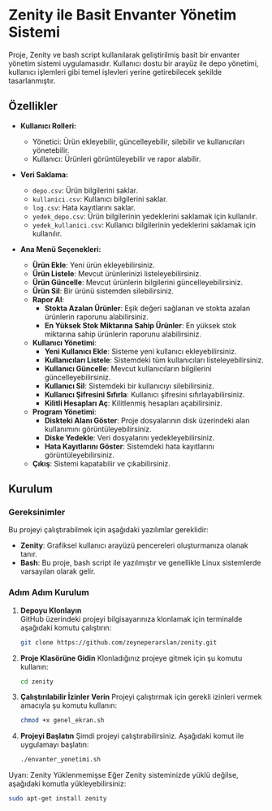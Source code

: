 # Zenity ile Basit Envanter Yönetim Sistemi


Proje, Zenity ve bash script kullanılarak geliştirilmiş basit bir envanter yönetim sistemi uygulamasıdır. Kullanıcı dostu bir arayüz ile depo yönetimi, kullanıcı işlemleri gibi temel işlevleri yerine getirebilecek şekilde tasarlanmıştır.

## Özellikler

- **Kullanıcı Rolleri:**
  - Yönetici: Ürün ekleyebilir, güncelleyebilir, silebilir ve kullanıcıları yönetebilir.
  - Kullanıcı: Ürünleri görüntüleyebilir ve rapor alabilir.

- **Veri Saklama:**
  - `depo.csv`: Ürün bilgilerini saklar.
  - `kullanici.csv`: Kullanıcı bilgilerini saklar.
  - `log.csv`: Hata kayıtlarını saklar.
  - `yedek_depo.csv`: Ürün bilgilerinin yedeklerini saklamak için kullanılır.
  - `yedek_kullanici.csv`: Kullanıcı bilgilerinin yedeklerini saklamak için kullanılır.    
- **Ana Menü Seçenekleri:**
  - **Ürün Ekle**: Yeni ürün ekleyebilirsiniz.
  - **Ürün Listele**: Mevcut ürünlerinizi listeleyebilirsiniz.
  - **Ürün Güncelle**: Mevcut ürünlerin bilgilerini güncelleyebilirsiniz.
  - **Ürün Sil**: Bir ürünü sistemden silebilirsiniz.
  - **Rapor Al**: 
    - **Stokta Azalan Ürünler**: Eşik değeri sağlanan ve stokta azalan ürünlerin raporunu alabilirsiniz.
    - **En Yüksek Stok Miktarına Sahip Ürünler**: En yüksek stok miktarına sahip ürünlerin raporunu alabilirsiniz.
  - **Kullanıcı Yönetimi**: 
    - **Yeni Kullanıcı Ekle**: Sisteme yeni kullanıcı ekleyebilirsiniz.
    - **Kullanıcıları Listele**: Sistemdeki tüm kullanıcıları listeleyebilirsiniz.
    - **Kullanıcı Güncelle**: Mevcut kullanıcıların bilgilerini güncelleyebilirsiniz.
    - **Kullanıcı Sil**: Sistemdeki bir kullanıcıyı silebilirsiniz.
    - **Kullanıcı Şifresini Sıfırla**: Kullanıcı şifresini sıfırlayabilirsiniz.
    - **Kilitli Hesapları Aç**: Kilitlenmiş hesapları açabilirsiniz.
  - **Program Yönetimi**:
    - **Diskteki Alanı Göster**: Proje dosyalarının disk üzerindeki alan kullanımını görüntüleyebilirsiniz.
    - **Diske Yedekle**: Veri dosyalarını yedekleyebilirsiniz.
    - **Hata Kayıtlarını Göster**: Sistemdeki hata kayıtlarını görüntüleyebilirsiniz.
  - **Çıkış**: Sistemi kapatabilir ve çıkabilirsiniz.
    
## Kurulum

### Gereksinimler

Bu projeyi çalıştırabilmek için aşağıdaki yazılımlar gereklidir:

- **Zenity**: Grafiksel kullanıcı arayüzü pencereleri oluşturmanıza olanak tanır.
- **Bash**: Bu proje, bash script ile yazılmıştır ve genellikle Linux sistemlerde varsayılan olarak gelir.

### Adım Adım Kurulum

1. **Depoyu Klonlayın**  
   GitHub üzerindeki projeyi bilgisayarınıza klonlamak için terminalde aşağıdaki komutu çalıştırın:
   ```bash
   git clone https://github.com/zeyneperarslan/zenity.git

2. **Proje Klasörüne Gidin**
   Klonladığınız projeye gitmek için şu komutu kullanın:
   ```bash
   cd zenity
   
3. **Çalıştırılabilir İzinler Verin**
   Projeyi çalıştırmak için gerekli izinleri vermek amacıyla şu komutu kullanın:
   ```bash
   chmod +x genel_ekran.sh

4. **Projeyi Başlatın**
   Şimdi projeyi çalıştırabilirsiniz. Aşağıdaki komut ile uygulamayı başlatın:
   ```bash
   ./envanter_yonetimi.sh

  Uyarı: Zenity Yüklenmemişse
    Eğer Zenity sisteminizde yüklü değilse, aşağıdaki komutla yükleyebilirsiniz:
  ```bash
  sudo apt-get install zenity
